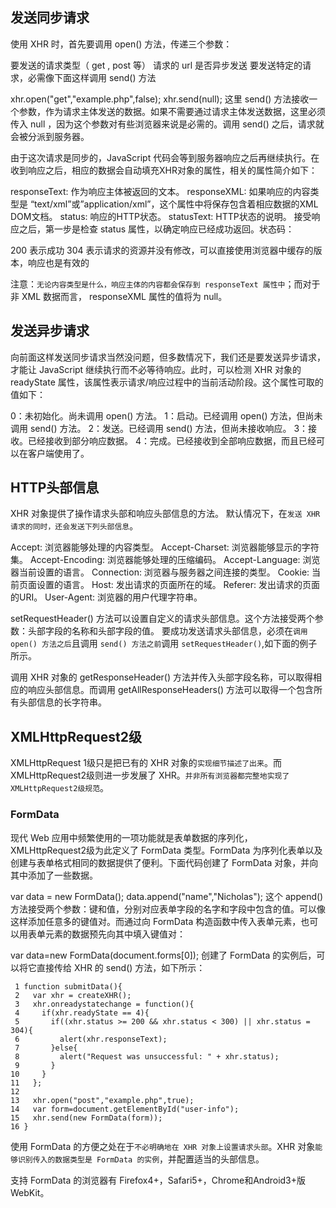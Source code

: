 ## 发送同步请求
使用 XHR 时，首先要调用 open() 方法，传递三个参数：

要发送的请求类型（ get , post 等）
请求的 url
是否异步发送
要发送特定的请求，必需像下面这样调用 send() 方法

xhr.open("get","example.php",false);
xhr.send(null);
这里 send() 方法接收一个参数，作为请求主体发送的数据。如果不需要通过请求主体发送数据，这里必须传入 null ，因为这个参数对有些浏览器来说是必需的。调用 send() 之后，请求就会被分派到服务器。

由于这次请求是同步的，JavaScript 代码会等到服务器响应之后再继续执行。在收到响应之后，相应的数据会自动填充XHR对象的属性，相关的属性简介如下：

responseText: 作为响应主体被返回的文本。
responseXML: 如果响应的内容类型是 “text/xml”或”application/xml”，这个属性中将保存包含着相应数据的XML DOM文档。
status: 响应的HTTP状态。
statusText: HTTP状态的说明。
接受响应之后，第一步是检查 status 属性，以确定响应已经成功返回。状态码：

200 表示成功
304 表示请求的资源并没有修改，可以直接使用浏览器中缓存的版本，响应也是有效的

注意：`无论内容类型是什么，响应主体的内容都会保存到 responseText 属性中`；而对于非 XML 数据而言， responseXML 属性的值将为 null。

## 发送异步请求
向前面这样发送同步请求当然没问题，但多数情况下，我们还是要发送异步请求，才能让 JavaScript 继续执行而不必等待响应。此时，可以检测 XHR 对象的 readyState 属性，该属性表示请求/响应过程中的当前活动阶段。这个属性可取的值如下：

0：未初始化。尚未调用 open() 方法。
1：启动。已经调用 open() 方法，但尚未调用 send() 方法。
2：发送。已经调用 send() 方法，但尚未接收响应。
3：接收。已经接收到部分响应数据。
4：完成。已经接收到全部响应数据，而且已经可以在客户端使用了。

## HTTP头部信息
XHR 对象提供了操作请求头部和响应头部信息的方法。 默认情况下，在`发送 XHR 请求的同时，还会发送下列头部信息`。

Accept: 浏览器能够处理的内容类型。
Accept-Charset: 浏览器能够显示的字符集。
Accept-Encoding: 浏览器能够处理的压缩编码。
Accept-Language: 浏览器当前设置的语言。
Connection: 浏览器与服务器之间连接的类型。
Cookie: 当前页面设置的语言。
Host: 发出请求的页面所在的域。
Referer: 发出请求的页面的URI。
User-Agent: 浏览器的用户代理字符串。

setRequestHeader() 方法可以设置自定义的请求头部信息。这个方法接受两个参数：头部字段的名称和头部字段的值。
要成功发送请求头部信息，必须在`调用 open() 方法之后`且调用 `send() 方法之前`调用 `setRequestHeader()`,如下面的例子所示。

调用 XHR 对象的 getResponseHeader() 方法并传入头部字段名称，可以取得相应的响应头部信息。而调用 getAllResponseHeaders() 方法可以取得一个包含所有头部信息的长字符串。

## XMLHttpRequest2级
XMLHttpRequest 1级只是把已有的 XHR 对象的`实现细节描述了出来`。而 XMLHttpRequest2级则进一步发展了 XHR。`并非所有浏览器都完整地实现了 XMLHttpRequest2级规范`。

### FormData
现代 Web 应用中频繁使用的一项功能就是表单数据的序列化，XMLHttpRequest2级为此定义了 FormData 类型。FormData 为序列化表单以及创建与表单格式相同的数据提供了便利。下面代码创建了 FormData 对象，并向其中添加了一些数据。

var data = new FormData();
data.append("name","Nicholas");
这个 append() 方法接受两个参数：键和值，分别对应表单字段的名字和字段中包含的值。可以像这样添加任意多的键值对。而通过向 FormData 构造函数中传入表单元素，也可以用表单元素的数据预先向其中填入键值对：

var data=new FormData(document.forms[0]);
创建了 FormData 的实例后，可以将它直接传给 XHR 的 send() 方法，如下所示：

```
 1 function submitData(){
 2   var xhr = createXHR();
 3   xhr.onreadystatechange = function(){
 4     if(xhr.readyState == 4){
 5       if((xhr.status >= 200 && xhr.status < 300) || xhr.status = 304){
 6         alert(xhr.responseText);
 7       }else{
 8         alert("Request was unsuccessful: " + xhr.status);
 9       }
10     }
11   };
12 
13   xhr.open("post","example.php",true);
14   var form=document.getElementById("user-info");
15   xhr.send(new FormData(form));
16 }
```
使用 FormData 的方便之处在于`不必明确地在 XHR 对象上设置请求头部`。XHR 对象`能够识别传入的数据类型是 FormData 的实例`，并配置适当的头部信息。

支持 FormData 的浏览器有 Firefox4+，Safari5+，Chrome和Android3+版WebKit。